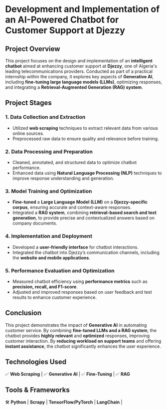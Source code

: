 

# **Development and Implementation of an AI-Powered Chatbot for Customer Support at Djezzy**  

## **Project Overview**  
This project focuses on the design and implementation of an **intelligent chatbot** aimed at enhancing customer support at **Djezzy**, one of Algeria's leading telecommunications providers. Conducted as part of a practical internship within the company, it explores key aspects of **Generative AI**, including **fine-tuning large language models (LLMs)**, optimizing responses, and integrating a **Retrieval-Augmented Generation (RAG) system**.  

## **Project Stages**  

### **1. Data Collection and Extraction**  
- Utilized **web scraping** techniques to extract relevant data from various online sources.  
- Preprocessed raw data to ensure quality and relevance before training.  

### **2. Data Processing and Preparation**  
- Cleaned, annotated, and structured data to optimize chatbot performance.  
- Enhanced data using **Natural Language Processing (NLP)** techniques to improve response understanding and generation.  

### **3. Model Training and Optimization**  
- **Fine-tuned** a **Large Language Model (LLM)** on a **Djezzy-specific corpus**, ensuring accurate and context-aware responses.  
- Integrated a **RAG system**, combining **retrieval-based search and text generation**, to provide precise and contextualized answers based on company documents.  

### **4. Implementation and Deployment**  
- Developed a **user-friendly interface** for chatbot interactions.  
- Integrated the chatbot into Djezzy’s communication channels, including the **website and mobile applications**.  

### **5. Performance Evaluation and Optimization**  
- Measured chatbot efficiency using **performance metrics** such as **precision, recall, and F1-score**.  
- Adjusted and improved responses based on user feedback and test results to enhance customer experience.  

## **Conclusion**  
This project demonstrates the impact of **Generative AI** in automating customer service. By combining **fine-tuned LLMs and a RAG system**, the chatbot provides **highly relevant** and **optimized** responses, improving customer interaction. By **reducing workload on support teams** and offering **instant assistance**, the chatbot significantly enhances the user experience.  

## **Technologies Used**  
✅ **Web Scraping** |  ✅ **Generative AI** | ✅ **Fine-Tuning** | ✅ **RAG**  

## **Tools & Frameworks**  
🛠 **Python** | **Scrapy** | **TensorFlow/PyTorch** | **LangChain** |   

